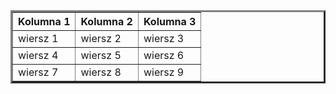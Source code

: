 <!DOCTYPE html>
<html lang="en">
<head>
</head>
<body>

<table border="3">
  <tr>
    <th>Kolumna 1</th>
    <th>Kolumna 2</th>
    <th>Kolumna 3</th>
  </tr>
  <tr>
    <td>wiersz 1</td>
    <td>wiersz 2</td>
    <td>wiersz 3</td>
  </tr>
  <tr>
    <td>wiersz 4</td>
    <td>wiersz 5</td>
    <td>wiersz 6</td>
  </tr>
  <tr>
    <td>wiersz 7</td>
    <td>wiersz 8</td>
    <td>wiersz 9</td>
  </tr>
</table>

</body>
</html>

